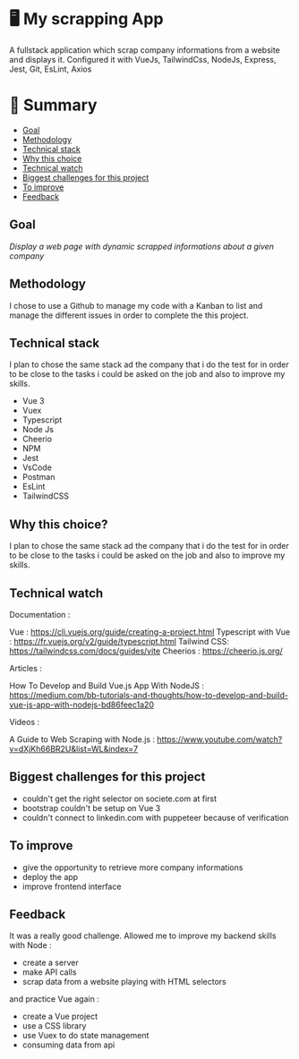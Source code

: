 # 🖥 My scrapping App

A fullstack application which scrap company informations from a website and displays it. Configured it with VueJs, TailwindCss, NodeJs, Express, Jest, Git, EsLint, Axios

# 📜 Summary

-   [Goal](#goal)
-   [Methodology](#methodology)
-   [Technical stack](#technical-stack)
-   [Why this choice](#why-this-choice)
-   [Technical watch](#technical-watch)
-   [Biggest challenges for this project](#biggest-challenges-for-this-project)
-   [To improve](#to-improve)
-   [Feedback](#feedback)

## Goal

_Display a web page with dynamic scrapped informations about a given company_

## Methodology

I chose to use a Github to manage my code with a Kanban to list and manage the different issues in order to complete the this project.

## Technical stack

I plan to chose the same stack ad the company that i do the test for in order to be close to the tasks i could be asked on the job and also to improve my skills.

- Vue 3
- Vuex
- Typescript
- Node Js
- Cheerio
- NPM
- Jest
- VsCode
- Postman
- EsLint
- TailwindCSS

## Why this choice?

I plan to chose the same stack ad the company that i do the test for in order to be close to the tasks i could be asked on the job and also to improve my skills.

## Technical watch

Documentation :

Vue : https://cli.vuejs.org/guide/creating-a-project.html
Typescript with Vue : https://fr.vuejs.org/v2/guide/typescript.html
Tailwind CSS: https://tailwindcss.com/docs/guides/vite
Cheerios : https://cheerio.js.org/

Articles :

How To Develop and Build Vue.js App With NodeJS : https://medium.com/bb-tutorials-and-thoughts/how-to-develop-and-build-vue-js-app-with-nodejs-bd86feec1a20

Videos :

A Guide to Web Scraping with Node.js : https://www.youtube.com/watch?v=dXjKh66BR2U&list=WL&index=7

## Biggest challenges for this project

- couldn't get the right selector on societe.com at first
- bootstrap couldn't be setup on Vue 3
- couldn't connect to linkedin.com with puppeteer because of verification

## To improve

- give the opportunity to retrieve more company informations
- deploy the app
- improve frontend interface

## Feedback

It was a really good challenge. Allowed me to improve my backend skills with Node :

- create a server
- make API calls
- scrap data from a website playing with HTML selectors

and practice Vue again :

- create a Vue project
- use a CSS library
- use Vuex to do state management
- consuming data from api
